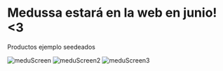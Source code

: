 <h1>Medussa estará en la web en junio! <3</h1>

Productos ejemplo seedeados

![meduScreen](https://user-images.githubusercontent.com/76449498/118462639-47926d80-b6d5-11eb-93a1-9898287dab17.jpg)
![meduScreen2](https://user-images.githubusercontent.com/76449498/118462645-49f4c780-b6d5-11eb-8f32-88b2b5ef2b90.jpg)
![meduScreen3](https://user-images.githubusercontent.com/76449498/118752326-41b59d00-b839-11eb-9d6a-10957c880ee6.jpg)
